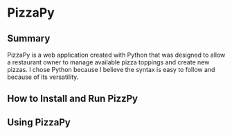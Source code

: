 # PizzaPy

## Summary
PizzaPy is a web application created with Python that was designed to allow a restaurant owner to manage available pizza toppings and create new pizzas.
I chose Python because I believe the syntax is easy to follow and because of its versatility.

## How to Install and Run PizzPy

## Using PizzaPy
